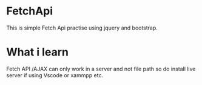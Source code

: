 # FetchApi
 This is simple Fetch Api practise using jquery and bootstrap.
 
 # What i learn
 
 Fetch API /AJAX can only work in a server and not file path so do install live server if using Vscode or xammpp etc.
